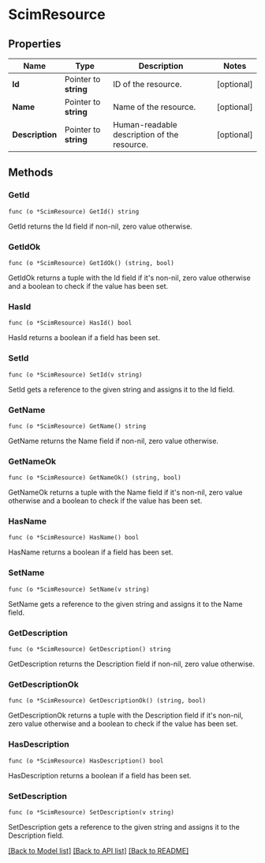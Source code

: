 # ScimResource

## Properties

Name | Type | Description | Notes
------------ | ------------- | ------------- | -------------
**Id** | Pointer to **string** | ID of the resource. | [optional] 
**Name** | Pointer to **string** | Name of the resource. | [optional] 
**Description** | Pointer to **string** | Human-readable description of the resource. | [optional] 

## Methods

### GetId

`func (o *ScimResource) GetId() string`

GetId returns the Id field if non-nil, zero value otherwise.

### GetIdOk

`func (o *ScimResource) GetIdOk() (string, bool)`

GetIdOk returns a tuple with the Id field if it's non-nil, zero value otherwise
and a boolean to check if the value has been set.

### HasId

`func (o *ScimResource) HasId() bool`

HasId returns a boolean if a field has been set.

### SetId

`func (o *ScimResource) SetId(v string)`

SetId gets a reference to the given string and assigns it to the Id field.

### GetName

`func (o *ScimResource) GetName() string`

GetName returns the Name field if non-nil, zero value otherwise.

### GetNameOk

`func (o *ScimResource) GetNameOk() (string, bool)`

GetNameOk returns a tuple with the Name field if it's non-nil, zero value otherwise
and a boolean to check if the value has been set.

### HasName

`func (o *ScimResource) HasName() bool`

HasName returns a boolean if a field has been set.

### SetName

`func (o *ScimResource) SetName(v string)`

SetName gets a reference to the given string and assigns it to the Name field.

### GetDescription

`func (o *ScimResource) GetDescription() string`

GetDescription returns the Description field if non-nil, zero value otherwise.

### GetDescriptionOk

`func (o *ScimResource) GetDescriptionOk() (string, bool)`

GetDescriptionOk returns a tuple with the Description field if it's non-nil, zero value otherwise
and a boolean to check if the value has been set.

### HasDescription

`func (o *ScimResource) HasDescription() bool`

HasDescription returns a boolean if a field has been set.

### SetDescription

`func (o *ScimResource) SetDescription(v string)`

SetDescription gets a reference to the given string and assigns it to the Description field.


[[Back to Model list]](../README.md#documentation-for-models) [[Back to API list]](../README.md#documentation-for-api-endpoints) [[Back to README]](../README.md)


